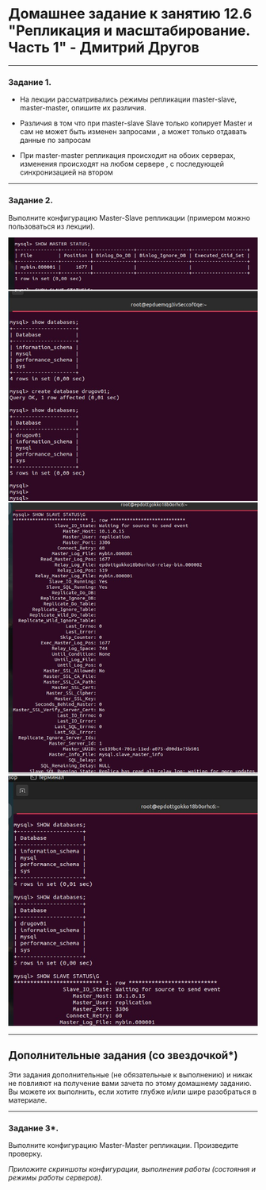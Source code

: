 # Домашнее задание к занятию 12.6 "Репликация и масштабирование. Часть 1" - Дмитрий Другов


---

### Задание 1.

- На лекции рассматривались режимы репликации master-slave, master-master, опишите их различия.


- Различия в том что при master-slave  Slave только копирует Master и сам не может быть изменен запросами , а может только отдавать данные по запросам
- При master-master репликация происходит на обоих серверах, изменения происходят на любом сервере , с последующей синхронизацией на втором 


---

### Задание 2.

Выполните конфигурацию Master-Slave репликации (примером можно пользоваться из лекции).

![screenshot1](https://github.com/drugovdv/netology_homeworks/blob/main/screenshot/repl-1.jpg)
![screenshot2](https://github.com/drugovdv/netology_homeworks/blob/main/screenshot/repl-1.1.jpg)
![screenshot3](https://github.com/drugovdv/netology_homeworks/blob/main/screenshot/repl-2.jpg)
![screenshot4](https://github.com/drugovdv/netology_homeworks/blob/main/screenshot/repl-2.1.jpg)


---

## Дополнительные задания (со звездочкой*)

Эти задания дополнительные (не обязательные к выполнению) и никак не повлияют на получение вами зачета по этому домашнему заданию. Вы можете их выполнить, если хотите глубже и/или шире разобраться в материале.

---

### Задание 3*. 

Выполните конфигурацию Master-Master репликации. Произведите проверку.

*Приложите скриншоты конфигурации, выполнения работы (состояния и режимы работы серверов).*

